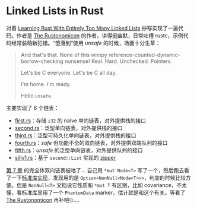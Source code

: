 # Linked Lists in Rust

对着 [Learning Rust With Entirely Too Many Linked Lists](https://rust-unofficial.github.io/too-many-lists "mdBook") ~~抄写~~实现了一遍代码。作者是 [The Rustonomicon](https://doc.rust-lang.org/nightly/nomicon "mdBook") 的作者，讲得挺幽默，日常吐槽 rustc，示例代码经常装萌新犯错。“堕落到”使用 _unsafe_ 的时候，场面十分生草：

> And that's that. None of this wimpy reference-counted-dynamic-borrow-checking nonsense! Real. Hard. Unchecked. Pointers.
>
> Let's be C everyone. Let's be C all day.
>
> I'm home. I'm ready.
>
> Hello `unsafe`.

主要实现了 6 个链表：

- [first.rs](src/first.rs "source file")：存储 `i32` 的 naive 单向链表，对外提供栈的接口
- [second.rs](src/second.rs "source file")：泛型单向链表，对外提供栈的接口
- [third.rs](src/third.rs "source file")：泛型可持久化单向链表，对外提供栈的接口
- [fourth.rs](src/fourth.rs "source file")：_safe_ 但功能不全的双向链表，对外提供双端队列的接口
- [fifth.rs](src/fifth.rs "source file")：_unsafe_ 的泛型单向链表，对外提供队列的接口
- [silly1.rs](src/silly1.rs "source file")：基于 `second::List` 实现的 [zipper](<https://en.wikipedia.org/wiki/Zipper_(data_structure)> "Wikipedia")

[第 7 章](https://rust-unofficial.github.io/too-many-lists/sixth.html "mdBook") 的完全体双向链表被咕了… 自己用 `*mut Node<T>` 写了一个，然后跑去看了一下[标准库实现](https://github.com/rust-lang/rust/blob/master/library/alloc/src/collections/linked_list.rs "std::collections::LinkedList")，发现用的是 `Option<NonNull<Node<T>>>`，判空的时候比较方便。但是 `NonNull<T>` 文档说它性质和 `*mut T` 有区别，比如 covariance，不太懂，看标准库里用了一个 `PhantomData` marker，估计就是和这个有关。等看了 [The Rustonomicon](https://doc.rust-lang.org/nightly/nomicon "mdBook") 再补吧:zipper_mouth_face:….​
